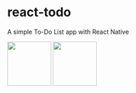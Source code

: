 # react-todo
A simple To-Do List app with React Native

<p float="left">
  <img src="https://user-images.githubusercontent.com/76754183/183613779-763cbae1-ac31-49e9-88e3-5b168f564a0d.jpg" width="100">
  <img src="https://user-images.githubusercontent.com/76754183/183613796-9ac527f9-8f5b-4c6d-99be-2c7fa72e05b8.jpg" width="100">
</p>

